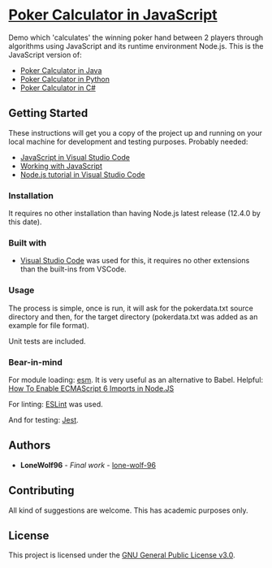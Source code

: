 # [Poker Calculator in JavaScript](https://github.com/lone-wolf-96/poker-calculator-js/)

Demo which 'calculates' the winning poker hand between 2 players through algorithms using JavaScript and its runtime environment Node.js.
This is the JavaScript version of:

* [Poker Calculator in Java](https://github.com/lone-wolf-96/poker-calculator-java/)
* [Poker Calculator in Python](https://github.com/lone-wolf-96/poker-calculator-python/)
* [Poker Calculator in C#](https://github.com/lone-wolf-96/poker-calculator-csharp/)

## Getting Started

These instructions will get you a copy of the project up and running on your local machine for development and testing purposes.
Probably needed:

* [JavaScript in Visual Studio Code](https://code.visualstudio.com/docs/languages/javascript)
* [Working with JavaScript](https://code.visualstudio.com/docs/nodejs/working-with-javascript)
* [Node.js tutorial in Visual Studio Code](https://code.visualstudio.com/docs/nodejs/nodejs-tutorial)

### Installation

It requires no other installation than having Node.js latest release (12.4.0 by this date).

### Built with

* [Visual Studio Code](https://code.visualstudio.com/) was used for this, it requires no other extensions than the built-ins from VSCode.

### Usage

The process is simple, once is run, it will ask for the pokerdata.txt source directory and then, for the target directory (pokerdata.txt was added as an example for file format).

Unit tests are included.

### Bear-in-mind

For module loading: [esm](https://www.npmjs.com/package/esm/). It is very useful as an alternative to Babel.
Helpful: [How To Enable ECMAScript 6 Imports in Node.JS](https://timonweb.com/tutorials/how-to-enable-ecmascript-6-imports-in-nodejs/)

For linting: [ESLint](https://eslint.org/) was used.

And for testing: [Jest](https://jestjs.io/).

## Authors

* **LoneWolf96** - *Final work* - [lone-wolf-96](https://github.com/lone-wolf-96/)

## Contributing

All kind of suggestions are welcome. This has academic purposes only.

## License

This project is licensed under the [GNU General Public License v3.0](https://choosealicense.com/licenses/gpl-3.0/).
